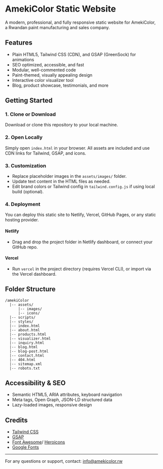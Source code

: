 # AmekiColor Static Website

A modern, professional, and fully responsive static website for AmekiColor, a Rwandan paint manufacturing and sales company.

## Features
- Plain HTML5, Tailwind CSS (CDN), and GSAP (GreenSock) for animations
- SEO optimized, accessible, and fast
- Modular, well-commented code
- Paint-themed, visually appealing design
- Interactive color visualizer tool
- Blog, product showcase, testimonials, and more

## Getting Started

### 1. Clone or Download
Download or clone this repository to your local machine.

### 2. Open Locally
Simply open `index.html` in your browser. All assets are included and use CDN links for Tailwind, GSAP, and icons.

### 3. Customization
- Replace placeholder images in the `assets/images/` folder.
- Update text content in the HTML files as needed.
- Edit brand colors or Tailwind config in `tailwind.config.js` if using local build (optional).

### 4. Deployment
You can deploy this static site to Netlify, Vercel, GitHub Pages, or any static hosting provider.

#### Netlify
- Drag and drop the project folder in Netlify dashboard, or connect your GitHub repo.

#### Vercel
- Run `vercel` in the project directory (requires Vercel CLI), or import via the Vercel dashboard.

## Folder Structure
```
/amekiColor
  |-- assets/
      |-- images/
      |-- icons/
  |-- scripts/
  |-- styles/
  |-- index.html
  |-- about.html
  |-- products.html
  |-- visualizer.html
  |-- inquiry.html
  |-- blog.html
  |-- blog-post.html
  |-- contact.html
  |-- 404.html
  |-- sitemap.xml
  |-- robots.txt
```

## Accessibility & SEO
- Semantic HTML5, ARIA attributes, keyboard navigation
- Meta tags, Open Graph, JSON-LD structured data
- Lazy-loaded images, responsive design

## Credits
- [Tailwind CSS](https://tailwindcss.com/)
- [GSAP](https://greensock.com/gsap/)
- [Font Awesome](https://fontawesome.com/)/ [Heroicons](https://heroicons.com/)
- [Google Fonts](https://fonts.google.com/)

---

For any questions or support, contact: [info@amekicolor.rw](mailto:info@amekicolor.rw) 